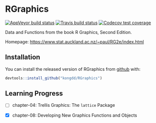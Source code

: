 # RGraphics

<!-- badges: start -->
[![AppVeyor build status](https://ci.appveyor.com/api/projects/status/github/kongdd/RGraphics?branch=master&svg=true)](https://ci.appveyor.com/project/kongdd/RGraphics)
[![Travis build status](https://travis-ci.org/kongdd/RGraphics.svg?branch=master)](https://travis-ci.org/kongdd/RGraphics)
[![Codecov test coverage](https://codecov.io/gh/kongdd/RGraphics/branch/master/graph/badge.svg)](https://codecov.io/gh/kongdd/RGraphics?branch=master)
<!-- badges: end -->

Data and Functions from the book R Graphics, Second Edition.

Homepage: https://www.stat.auckland.ac.nz/~paul/RG2e/index.html

## Installation

You can install the released version of RGraphics from [github](https://github.com/kongdd/RGraphics) with:

``` r
devtools::install_github("kongdd/RGraphics")
```



## Learning Progress

- [ ] chapter-04: Trellis Graphics: The `lattice` Package
- [x] chapter-08: Developing New Graphics Functions and Objects 

